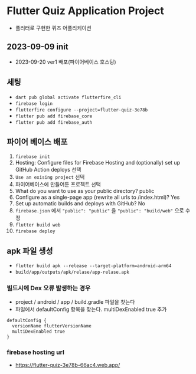 # Flutter Quiz Application Project
- 플러터로 구현한 퀴즈 어플리케이션
## 2023-09-09 init
- 2023-09-20 ver1 배포(파이어베이스 호스팅)

## 세팅
- `dart pub global activate flutterfire_cli`
- `firebase login`
- `flutterfire configure --project=flutter-quiz-3e78b`
- `flutter pub add firebase_core`
- `flutter pub add firebase_auth`

## 파이어 베이스 배포
1. `firebase init`
2. Hosting: Configure files for Firebase Hosting and (optionally) set up GitHub Action deploys 선택
3. `Use an exising project` 선택
4. 파이어베이스에 만들어둔 프로젝트 선택
5. What do you want to use as your public directory? public
6. Configure as a single-page app (rewrite all urls to /index.html)? Yes
7. Set up automatic builds and deploys with GitHub? No
8. `firebase.json` 에서 `"public": "public"` 을 `"public": "build/web"` 으로 수정
9. `flutter build web`
10. `firebase deploy`

## apk 파일 생성
- `flutter build apk --release --target-platform=android-arm64`
- `build/app/outputs/apk/relase/app-relase.apk`

### 빌드시에 Dex 오류 발생하는 경우
 - project / android / app / build.gradle 파일을 찾는다
 - 파일에서 defaultConfig 항목을 찾는다. multiDexEnabled true 추가
```xml
defaultConfig {
  versionName flutterVersionName
  multiDexEnabled true
}
```
### firebase hosting url
- https://flutter-quiz-3e78b-66ac4.web.app/
